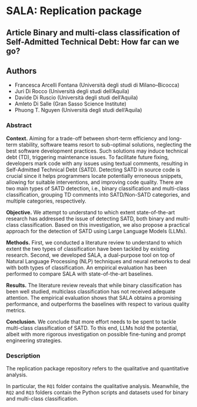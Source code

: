 # SALA: Replication package
## Article Binary and multi-class classification of Self-Admitted Technical Debt: How far can we go?
## Authors
- Francesca Arcelli Fontana (Università degli studi di Milano–Bicocca)
- Juri Di Rocco (Università degli studi dell’Aquila)
- Davide Di Ruscio (Università degli studi dell’Aquila)
- Amleto Di Salle (Gran Sasso Science Institute)
- Phuong T. Nguyen (Università degli studi dell’Aquila)

### Abstract
**Context.** Aiming for a trade-off between short-term efficiency and long-term stability, software teams resort to sub-optimal solutions, neglecting the best software development practices. Such solutions may induce technical debt (TD), triggering maintenance issues. To facilitate future fixing, developers mark code with any issues using textual comments, resulting in Self-Admitted Technical Debt (SATD). Detecting SATD in source code is crucial since it helps programmers locate potentially erroneous snippets, allowing for suitable interventions, and improving code quality. There are two main types of SATD detection, i.e., binary classification and multi-class classification, grouping TD comments into SATD/Non-SATD categories, and multiple categories, respectively.

**Objective.** We attempt to understand to which extent state-of-the-art research has addressed the issue of detecting SATD, both binary and multi-class classification. Based on this investigation, we also propose a practical approach for the detection of SATD using Large Language Models (LLMs).

**Methods.** First, we conducted a literature review to understand to which extent the two types of classification have been tackled by existing research. Second, we developed SALA, a dual-purpose tool on top of Natural Language Processing (NLP) techniques and neural networks to deal with both types of classification. An empirical evaluation has been performed to compare SALA with state-of-the-art baselines.

**Results.** The literature review reveals that while binary classification has been well studied, multiclass classification has not received adequate attention. The empirical evaluation shows that SALA obtains a promising performance, and outperforms the baselines with respect to various quality metrics.

**Conclusion.** We conclude that more effort needs to be spent to tackle multi-class classification of SATD. To this end, LLMs hold the potential, albeit with more rigorous investigation on possible fine-tuning and prompt engineering strategies.

### Description
The replication package repository refers to the qualitative and quantitative analysis.

In particular, the `RQ1` folder contains the qualitative analysis. Meanwhile, the `RQ2` and `RQ3` folders contain the Python scripts and datasets used for binary and multi-class classification.  
